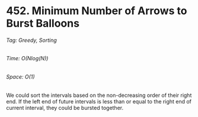 # 452. Minimum Number of Arrows to Burst Balloons
###### Tag: Greedy, Sorting

###### Time: O(Nlog(N))
###### Space: O(1) 

We could sort the intervals based on the non-decreasing order of their right end. If the left end of future intervals is less than or equal to the right end of current interval, they could be bursted together.